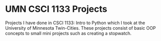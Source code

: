 # UMN CSCI 1133 Projects
 Projects I have done in CSCI 1133: Intro to Python which I took at the University of Minnesota Twin-Cities. These projects consist of basic OOP concepts to small mini projects such as creating a stopwatch.
